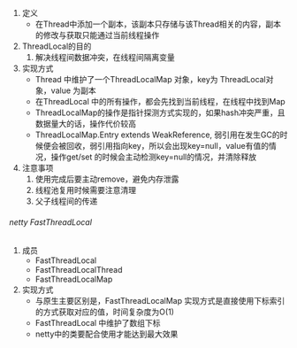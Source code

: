 1. 定义
    * 在Thread中添加一个副本，该副本只存储与该Thread相关的内容，副本的修改与获取只能通过当前线程操作
2. ThreadLocal的目的
   1. 解决线程间数据冲突，在线程间隔离变量
3. 实现方式
   * Thread 中维护了一个ThreadLocalMap 对象，key为 ThreadLocal对象，value 为副本
   * 在ThreadLocal 中的所有操作，都会先找到当前线程，在线程中找到Map
   * ThreadLocalMap的操作是指针探测方式实现的，如果hash冲突严重，且数据量大的话，操作代价较高
   * ThreadLocalMap.Entry extends WeakReference, 弱引用在发生GC的时候便会被回收，弱引用指向key，所以会出现key=null，value有值的情况，操作get/set 的时候会主动检测key=null的情况，并清除释放
4. 注意事项
   1. 使用完成后要主动remove，避免内存泄露
   2. 线程池复用时候需要注意清理
   3. 父子线程间的传递

###### netty FastThreadLocal
1. 成员
   * FastThreadLocal
   * FastThreadLocalThread
   * FastThreadLocalMap
2. 实现方式
   * 与原生主要区别是，FastThreadLocalMap 实现方式是直接使用下标索引的方式获取对应的值，时间复杂度为O(1)
   * FastThreadLocal 中维护了数组下标
   * netty中的类要配合使用才能达到最大效果